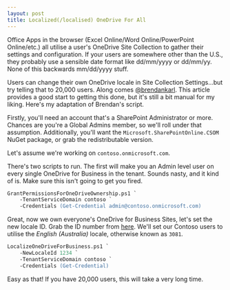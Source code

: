 ```yaml
---
layout: post
title: Localized(/localised) OneDrive For All
---
```


Office Apps in the browser (Excel Online/Word Online/PowerPoint Online/etc.) all utilise a user's OneDrive Site Collection to gather their settings and configuration. If your users are somewhere other than the U.S., they probably use a sensible date format like dd/mm/yyyy or dd/mm/yy. None of this backwards mm/dd/yyyy stuff.

Users can change their own OneDrive locale in Site Collection Settings...but try telling that to 20,000 users. Along comes [@brendankarl](https://blogs.technet.microsoft.com/fromthefield/2015/04/13/office-365-change-the-locale-of-all-onedrive-for-business-sites-using-powershell/). This article provides a good start to getting this done, but it's still a bit manual for my liking. Here's my adaptation of Brendan's script.

Firstly, you'll need an account that's a SharePoint Administrator or more. Chances are you're a Global Admins member, so we'll roll under that assumption. Additionally, you'll want the `Microsoft.SharePointOnline.CSOM` NuGet package, or grab the redistributable version.

Let's assume we're working on `contoso.onmicrosoft.com`.

There's two scripts to run. The first will make you an Admin level user on every single OneDrive for Business in the tenant. Sounds nasty, and it kind of is. Make sure this isn't going to get you fired.

```ps
GrantPermissionsForOneDriveOwnership.ps1 `
    -TenantServiceDomain contoso `
    -Credentials (Get-Credential admin@contoso.onmicrosoft.com)
```

Great, now we own everyone's OneDrive for Business Sites, let's set the new locale ID. Grab the ID number from [here](https://msdn.microsoft.com/en-us/library/ms912047%28v=winembedded.10%29.aspx?f=255&MSPPError=-2147217396). We'll set our Contoso users to utilise the *English (Australia)* locale, otherwise known as `3081`.

```ps
LocalizeOneDriveForBusiness.ps1 `
    -NewLocaleId 1234 `
    -TenantServiceDomain contoso `
    -Credentials (Get-Credential)
```

Easy as that! If you have 20,000 users, this will take a very long time.